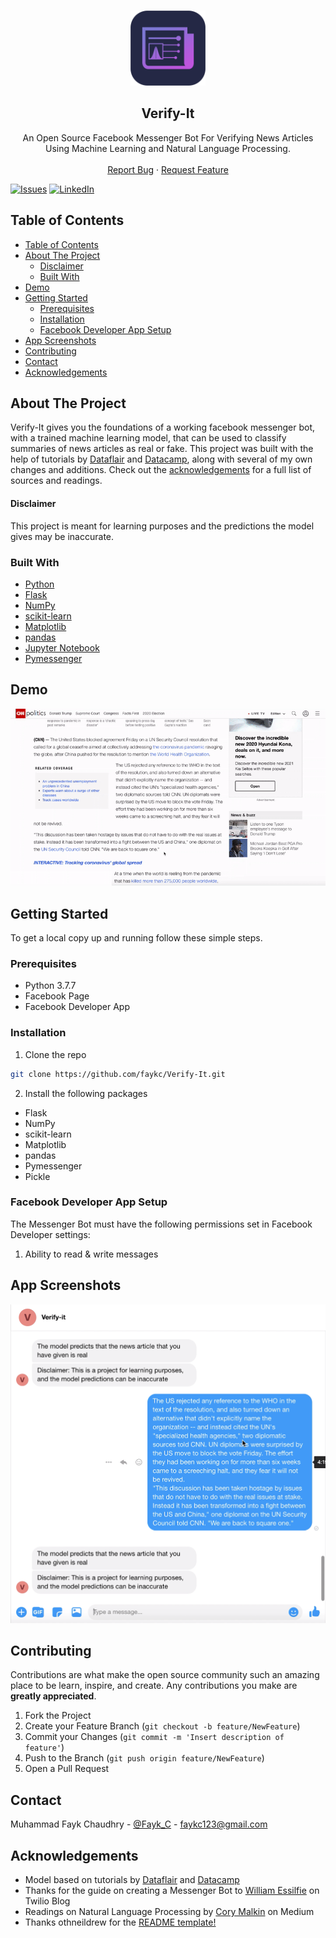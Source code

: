 <!-- PROJECT LOGO -->
<br />
<p align="center">
  <a href="https://github.com/faykc/Verify-It">
    <img src="Images/Icon.png" alt="Logo" width="120" height="120">
  </a>

  <h2 align="center">Verify-It</h2>
  <p align="center">
    An Open Source Facebook Messenger Bot For Verifying News Articles Using Machine Learning and Natural Language Processing.
    <br />
    <br />
    <a href="https://github.com/faykc/Verify-It/issues">Report Bug</a>
    ·
    <a href="https://github.com/faykc/Verify-It/issues">Request Feature</a>
  </p>
</p>

[![Issues][issues-shield]][issues-url]
[![LinkedIn][linkedin-shield]][linkedin-url]


<!-- TABLE OF CONTENTS -->
## Table of Contents

- [Table of Contents](#table-of-contents)
- [About The Project](#about-the-project)
    - [Disclaimer](#disclaimer)
  - [Built With](#built-with)
- [Demo](#demo)
- [Getting Started](#getting-started)
  - [Prerequisites](#prerequisites)
  - [Installation](#installation)
  - [Facebook Developer App Setup](#facebook-developer-app-setup)
- [App Screenshots](#app-screenshots)
- [Contributing](#contributing)
- [Contact](#contact)
- [Acknowledgements](#acknowledgements)



<!-- ABOUT THE PROJECT -->
## About The Project

Verify-It gives you the foundations of a working facebook messenger bot, with a trained machine learning model, that can be used to classify summaries of news articles as real or fake. This project was built with the help of tutorials by [Dataflair](https://data-flair.training/blogs/advanced-python-project-detecting-fake-news/) and [Datacamp](https://www.datacamp.com/community/tutorials/scikit-learn-fake-news), along with several of my own changes and additions. Check out the [acknowledgements](#acknowledgements) for a full list of sources and readings.

#### Disclaimer
This project is meant for learning purposes and the predictions the model gives may be inaccurate.

### Built With

* [Python](https://www.python.org)
* [Flask](https://flask.palletsprojects.com/en/1.1.x/)
* [NumPy](https://numpy.org)
* [scikit-learn](https://scikit-learn.org/stable/)
* [Matplotlib](https://matplotlib.org)
* [pandas](https://pandas.pydata.org)
* [Jupyter Notebook](https://jupyter.org)
* [Pymessenger](https://github.com/davidchua/pymessenger)

## Demo
![Entire Demo](Images/FullDemo.gif)


<!-- GETTING STARTED -->
## Getting Started

To get a local copy up and running follow these simple steps.

### Prerequisites
* Python 3.7.7
* Facebook Page
* Facebook Developer App

### Installation
 
1. Clone the repo
```sh
git clone https://github.com/faykc/Verify-It.git
```
2. Install the following packages
* Flask
* NumPy
* scikit-learn
* Matplotlib
* pandas
* Pymessenger
* Pickle

### Facebook Developer App Setup
The Messenger Bot must have the following permissions set in Facebook Developer settings:
1. Ability to read & write messages 

## App Screenshots
![Message Preview](Images/VerifyScreenShot.png)


<!-- CONTRIBUTING -->
## Contributing

Contributions are what make the open source community such an amazing place to be learn, inspire, and create. Any contributions you make are **greatly appreciated**.

1. Fork the Project
2. Create your Feature Branch (`git checkout -b feature/NewFeature`)
3. Commit your Changes (`git commit -m 'Insert description of feature'`)
4. Push to the Branch (`git push origin feature/NewFeature`)
5. Open a Pull Request



<!-- CONTACT -->
## Contact

Muhammad Fayk Chaudhry - [@Fayk_C](https://twitter.com/fayk_c?lang=en) - faykc123@gmail.com


<!-- ACKNOWLEDGEMENTS -->
## Acknowledgements

* Model based on tutorials by [Dataflair](https://data-flair.training/blogs/advanced-python-project-detecting-fake-news/) and [Datacamp](https://www.datacamp.com/community/tutorials/scikit-learn-fake-news)
* Thanks for the guide on creating a Messenger Bot to [William Essilfie](https://www.twilio.com/blog/2017/12/facebook-messenger-bot-python.html) on Twilio Blog
* Readings on Natural Language Processing by [Cory Malkin](https://towardsdatascience.com/natural-language-processing-feature-engineering-using-tf-idf-e8b9d00e7e76) on Medium
* Thanks othneildrew for the [README template!](https://github.com/othneildrew/Best-README-Template/blob/master/BLANK_README.md)


<!-- MARKDOWN LINKS & IMAGES -->
[issues-shield]: https://img.shields.io/github/issues/faykc/Verify-It
[issues-url]: https://github.com/faykc/Verify-It/issues
[linkedin-shield]: https://img.shields.io/badge/-LinkedIn-black.svg?style=flat-square&logo=linkedin&colorB=555
[linkedin-url]: https://ca.linkedin.com/in/faykchaudhry
[product-screenshot]: Images/Icon.png




